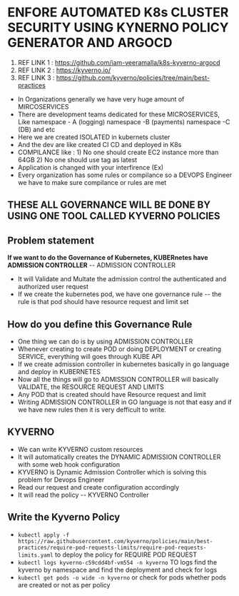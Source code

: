 # ENFORE AUTOMATED K8s CLUSTER SECURITY USING KYNERNO POLICY GENERATOR AND ARGOCD

1) REF LINK 1 : https://github.com/iam-veeramalla/k8s-kyverno-argocd
2) REF LINK 2 : https://kyverno.io/
3) REF LINK 3 : https://github.com/kyverno/policies/tree/main/best-practices

- In Organizations generally we have very huge amount of MIRCOSERVICES
- There are development teams dedicated for these MICROSERVICES, Like namespace - A (logging) namespace -B (payments) namespace -C (DB) and etc
- Here we are created ISOLATED in kubernets cluster
- And the dev are like created CI CD and deployed in K8s
- COMPILANCE like : 1) No one should create EC2 instance more than 64GB 2) No one should use tag as latest
- Application is changed with your interfirence (Ex)
- Every organization has some rules or compilance so a DEVOPS Engineer we have to make sure compilance or rules are met

## THESE ALL GOVERNANCE WILL BE DONE BY USING ONE TOOL CALLED KYVERNO POLICIES 
Problem statement
--
**If we want to do the Governance of Kubernetes, KUBERnetes have ADMISSION CONTROLLER** 
-- ADMISSION CONTROLLER 
- It will Validate and Multate the admission control the authenticated and authorized user request
- If we create the kubernetes pod, we have one governance rule -- the rule is that pod should have resource request and limit set

## How do you define this Governance Rule
- One thing we can do is by using ADMISSION CONTROLLER
- Whenever creating to create POD or doing DEPLOYMENT or creating SERVICE, everything will goes through KUBE API
- If we create admission controller in kubernetes basically in go language and deploy in KUBERNETES
- Now all the things will go to ADMISSION CONTROLLER will basically VALIDATE, the RESOURCE REQUEST AND LIMITS
- Any POD that is created should have Resource request and limit
- Writing ADMISSION CONTROLLER in GO language is not that easy and if we have new rules then it is very defficult to write.

## KYVERNO
- We can write KYVERNO custom resources
- It will automatically creates the DYNAMIC ADMISSION CONTROLLER with some web hook configuration
- KYVERNO is Dynamic Admission Controller which is solving this problem for Devops Engineer
- Read our request and create configuration accordingly
- It will read the policy -- KYVERNO Controller

## Write the Kyverno Policy
- ``` kubectl apply -f https://raw.githubusercontent.com/kyverno/policies/main/best-practices/require-pod-requests-limits/require-pod-requests-limits.yaml ``` to deploy the policy for  REQUIRE POD REQUEST
- ``` kubectl logs kyverno-c59cdd4bf-vm554 -n kyverno ``` TO logs find the kyverno by namespace and find the deployment and check for logs
- ``` kubectl get pods -o wide -n kyverno ``` or check for pods whether pods are created or not as per policy

